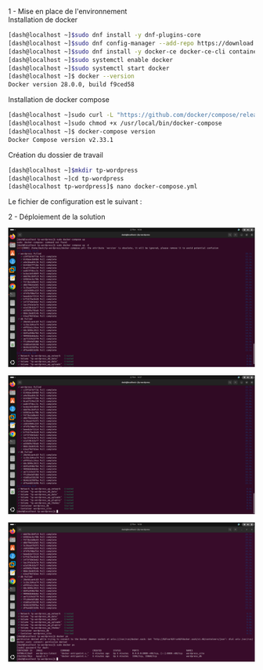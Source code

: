 1 - Mise en place de l'environnement  
Installation de docker  

```bash
[dash@localhost ~]$sudo dnf install -y dnf-plugins-core
[dash@localhost ~]$sudo dnf config-manager --add-repo https://download.docker.com/linux/centos/docker-ce.repo
[dash@localhost ~]$sudo dnf install -y docker-ce docker-ce-cli containerd.io
[dash@localhost ~]$sudo systemctl enable docker
[dash@localhost ~]$sudo systemctl start docker
[dash@localhost ~]$ docker --version
Docker version 28.0.0, build f9ced58

```

Installation de docker compose  

```bash
[dash@localhost ~]sudo curl -L "https://github.com/docker/compose/releases/latest/download/docker-compose-$(uname -s)-$(uname -m)" -o /usr/local/bin/docker-compose
[dash@localhost ~]sudo chmod +x /usr/local/bin/docker-compose
[dash@localhost ~]$ docker-compose version
Docker Compose version v2.33.1

```

Création du dossier de travail

```bash
[dash@localhost ~]$mkdir tp-wordpress
[dash@localhost ~]cd tp-wordpress
[dash@localhost tp-wordpress]$ nano docker-compose.yml
```
Le fichier de configuration est le suivant : 

2 - Déploiement de la solution  

![déploiement1](deploy1.png)  

![déploiement](deploy2.png)  

![déploiement](deploy3.png)
